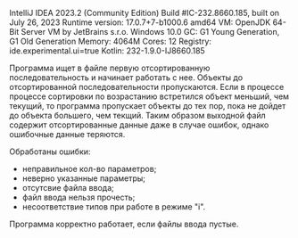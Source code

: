 IntelliJ IDEA 2023.2 (Community Edition)
Build #IC-232.8660.185, built on July 26, 2023
Runtime version: 17.0.7+7-b1000.6 amd64
VM: OpenJDK 64-Bit Server VM by JetBrains s.r.o.
Windows 10.0
GC: G1 Young Generation, G1 Old Generation
Memory: 4064M
Cores: 12
Registry:
    ide.experimental.ui=true
Kotlin: 232-1.9.0-IJ8660.185

Программа ищет в файле первую отсортированную последовательность и начинает работать с нее. Объекты до отсортированной последовательности пропускаются. 
Если в процессе процессе сортировки по возрастанию встретился объект меньший, чем текущий, то программа пропускает объекты до тех пор, пока не дойдет до 
объекта большего, чем текщий. Таким образом выходной файл содержит отсортированные данные даже в случае ошибок, однако ошибочные данные теряются.

Обработаны ошибки:
- неправильное кол-во параметров;
- неверно указанные параметры;
- отсутсвие файла ввода;
- файл ввода нельзя прочесть;
- несоответствие типов при работе в режиме "i".

Программа корректно работает, если файлы ввода пустые.
